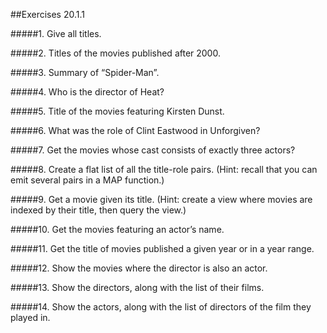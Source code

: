##Exercises 20.1.1

#####1. Give all titles.

#####2. Titles of the movies published after 2000.

#####3. Summary of “Spider-Man”.

#####4. Who is the director of Heat?

#####5. Title of the movies featuring Kirsten Dunst.

#####6. What was the role of Clint Eastwood in Unforgiven?

#####7. Get the movies whose cast consists of exactly three actors?

#####8. Create a flat list of all the title-role pairs. (Hint: recall that you can emit several pairs in a MAP function.)

#####9. Get a movie given its title. (Hint: create a view where movies are indexed by their title, then query the view.)

#####10. Get the movies featuring an actor’s name.

#####11. Get the title of movies published a given year or in a year range.

#####12. Show the movies where the director is also an actor.

#####13. Show the directors, along with the list of their films.

#####14. Show the actors, along with the list of directors of the film they played in.
